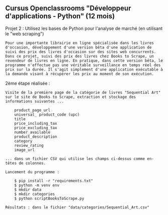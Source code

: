 Cursus Openclassrooms "Développeur d'applications - Python" (12 mois)
---------------------------------------------------------------------

Projet 2 : Utilisez les bases de Python pour l'analyse de marché (en utilisant le "web scraping")

	Pour une importante librairie en ligne spécialisée dans les livres d'occasion, développement d'une version bêta d'une application de suivi des prix des livres d'occasion sur des sites web concurrents. Dans ce projet, suivi des prix des livres chez Books to Scrape, un revendeur de livres en ligne. En pratique, dans cette version bêta, le programme n'effectue pas une véritable surveillance en temps réel des prix sur la durée. Il s'agit simplement d'une application exécutable à la demande visant à récupérer les prix au moment de son exécution.

2ème étape réalisée :

	Visite de la première page de la catégorie de livres "Sequential Art" sur le site de Books to Scrape, extraction et stockage des informations suivantes ...

	    product_page_url
	    universal_ product_code (upc)
	    title
	    price_including_tax
	    price_excluding_tax
	    number_available
	    product_description
	    category
	    review_rating
	    image_url

	... dans un fichier CSV qui utilise les champs ci-dessus comme en-têtes de colonnes.
	
	Lancement du programme :

		$ pip install -r "requirements.txt"
		$ python -m venv env
		$ mkdir data
		$ mkdir categories
		$ python scriptBooksToScrape.py
		
	Résultats : dans le fichier "data/categories/Sequential_Art.csv"
